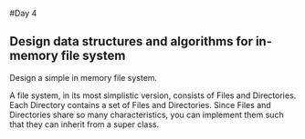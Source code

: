#Day 4

## Design data structures and algorithms for in-memory file system

Design a simple in memory file system. 

A file system, in its most simplistic version, consists of Files and Directories. Each Directory contains a 
set of Files and Directories. Since Files and Directories share so many characteristics, you can implement them such that they can inherit from a super class.